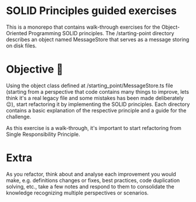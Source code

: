 # SOLID Principles guided exercises

This is a monorepo that contains walk-through exercises for the Object-Oriented Programming SOLID principles.
The /starting-point directory describes an object named MessageStore that serves as a message storing on disk files.

# Objective 🎯

Using the object class defined at /starting_point/MessageStore.ts file (starting from a perspective that code contains many things to improve, lets think it's a real legacy file and some mistakes has been made deliberately 😉), start refactoring it by implementing the SOLID principles. Each directory contains a basic explanation of the respective principle and a guide for the challenge.

As this exercise is a walk-through, it's important to start refactoring from Single Responsibility Principle.

# Extra

As you refactor, think about and analyse each improvement you would make, e.g. definitions changes or fixes, best practices, code duplication solving, etc., take a few notes and respond to them to consolidate the knowledge recognizing multiple perspectives or scenarios.